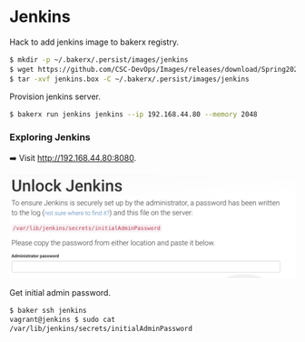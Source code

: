 # Jenkins

Hack to add jenkins image to bakerx registry.

```bash
$ mkdir -p ~/.bakerx/.persist/images/jenkins
$ wget https://github.com/CSC-DevOps/Images/releases/download/Spring2020/jenkins.box -O jenkins.box
$ tar -xvf jenkins.box -C ~/.bakerx/.persist/images/jenkins
```

Provision jenkins server.

```bash
$ bakerx run jenkins jenkins --ip 192.168.44.80 --memory 2048
```

### Exploring Jenkins

➡️ Visit http://192.168.44.80:8080.

![Unlock](imgs/Unlock.png)

Get initial admin password.

```
$ baker ssh jenkins
vagrant@jenkins $ sudo cat /var/lib/jenkins/secrets/initialAdminPassword
```

